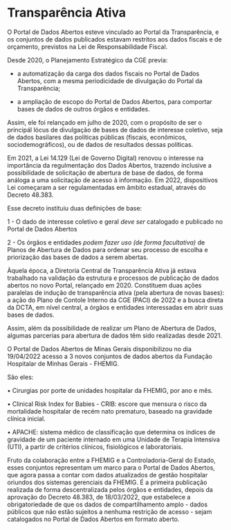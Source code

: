# Transparência Ativa

O Portal de Dados Abertos esteve vinculado ao Portal da Transparência, e os conjuntos de dados publicados estavam restritos aos dados fiscais e de orçamento, previstos na Lei de Responsabilidade Fiscal.

Desde 2020, o Planejamento Estratégico da CGE previa:

- a automatização da carga dos dados fiscais no Portal de Dados Abertos, com a mesma periodicidade de divulgação do Portal da Transparência;

- a ampliação de escopo do Portal de Dados Abertos, para comportar bases de dados de outros órgãos e entidades.

Assim, ele foi relançado em julho de 2020, com o propósito de ser o principál lócus de divulgação de bases de dados de interesse coletivo, seja de dados basilares das políticas públicas (fiscais, econômicos, sociodemográficos), ou de dados de resultados dessas políticas.

Em 2021, a Lei 14.129 (Lei de Governo Digital) renovou o interesse na importância da regulmentação dos Dados Abertos, trazendo inclusive a possibilidade de solicitação de abertura de base de dados, de forma análoga a uma solicitação de acesso à informação. Em 2022, dispositivos Lei começaram a ser regulamentadas em âmbito estadual, através do Decreto 48.383. 

Esse decreto instituiu duas definições de base:

1 - O dado de interesse coletivo e geral _deve ser_ catalogado e publicado no Portal de Dados Abertos

2 - Os órgãos e entidades _podem fazer uso (de forma facultativa)_ de Planos de Abertura de Dados para ordenar seu processo de escolha e priorização das bases de dados a serem abertas.

Àquela época, a Diretoria Central de Transparência Ativa já estava trabalhado na validação da estrutura e processos de publicação de dados abertos no novo Portal, relançado em 2020. Constituem duas ações paralelas de indução de transparência ativa (pela abertura de novas bases): a ação do Plano de Contole Interno da CGE (PACI) de 2022 e a busca direta da DCTA, em nível central, a órgãos e entidades interessadas em abrir suas bases de dados.

Assim, além da possibilidade de realizar um Plano de Abertura de Dados, algumas parcerias para abertura de dados têm sido realizadas desde 2021.

O Portal de Dados Abertos de Minas Gerais disponibilizou no dia 19/04/2022 acesso a 3 novos conjuntos de dados abertos da Fundação Hospitalar de Minhas Gerais - FHEMIG.

São eles: 

• Cirurgias por porte de unidades hospitalar da FHEMIG, por ano e mês. 

• Clinical Risk Index for Babies - CRIB: escore que mensura o risco da mortalidade hospitalar de recém nato prematuro, baseado na gravidade clínica inicial. 

• APACHE: sistema médico de classificação que determina os índices de gravidade de um paciente internado em uma Unidade de Terapia Intensiva (UTI), a partir de critérios clínicos, fisiológicos e laboratoriais.

Fruto da colaboração entre a FHEMIG e a Controladoria-Geral do Estado, esses conjuntos representam um marco para o Portal de Dados Abertos, que agora passa a contar com dados atualizados de gestão hospitalar oriundos dos sistemas gerenciais da FHEMIG. É a primeira publicação realizada de forma descentralizada pelos órgãos e entidades, depois da aprovação do Decreto 48.383, de 18/03/2022, que estabelece a obrigatoriedade de que os dados de compartilhamento amplo - dados públicos que não estão sujeitos a nenhuma restrição de acesso - sejam catalogados no Portal de Dados Abertos em formato aberto.

